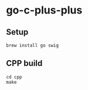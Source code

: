 # go-c-plus-plus

## Setup

```shell
brew install go swig
```

## CPP build

```shell
cd cpp
make
```

